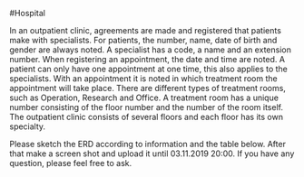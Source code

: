 
#Hospital

In an outpatient clinic, agreements are made and registered that patients make with specialists. For patients, the number, name, date of birth and gender are always noted. A specialist has a code, a name and an extension number.
When registering an appointment, the date and time are noted. A patient can only have one appointment at one time, this also applies to the specialists.
With an appointment it is noted in which treatment room the appointment will take place. There are different types of treatment rooms, such as Operation, Research and Office.
A treatment room has a unique number consisting of the floor number and the number of the room itself.
The outpatient clinic consists of several floors and each floor has its own specialty.

Please sketch the ERD according to information and the table below. After that make a screen shot and upload it until 03.11.2019 20:00.
If you have any question, please feel free to ask.

 
